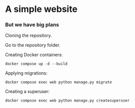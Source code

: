 # A simple website
### But we have big plans

Cloning the repository.

Go to the repository folder.

Creating Docker containers:
```
docker compose up -d --build
```

Applying migrations:
```
docker compose exec web python manage.py migrate
```

Creating a superuser:
```
docker compose exec web python manage.py createsuperuser
```